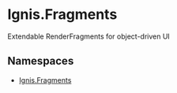 # Ignis.Fragments

Extendable RenderFragments for object-driven UI

## Namespaces

- [Ignis.Fragments](Ignis.Fragments/README.md)
